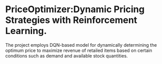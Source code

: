 # PriceOptimizer:Dynamic Pricing Strategies with Reinforcement Learning.
The project employs DQN-based model for dynamically determining the optimum price to maximize revenue of retailed items based on certain conditions such as demand and available stock quantities.
